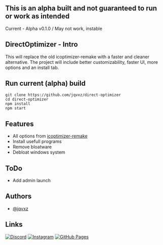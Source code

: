 ## This is an alpha built and not guaranteed to run or work as intended

Current - Alpha v0.1.0 / May not work, instable

## DirectOptimizer - Intro

This will replace the old icoptimizer-remake with a faster and cleaner alternative.
The project will include better customizability, faster UI, more options and an install tab.

## Run current (alpha) build

```CMD
git clone https://github.com/jqvxz/direct-optimizer
cd direct-optimizer
npm install
npm start
```

## Features

- All options from [icoptimizer-remake](https://github.com/jqvxz/icoptimizer-remake)
- Install usefull programs
- Remove bloatware
- Debloat windows system

## ToDo

- Add admin launch

## Authors

- [@jqvxz](https://github.com/jqvxz)


## Links

[![Discord](https://img.shields.io/badge/Discord-%235865F2.svg?&logo=discord&logoColor=white)](https://discord.gg/enf9WY5pPn)
[![Instagram](https://img.shields.io/badge/Instagram-%23E4405F.svg?logo=Instagram&logoColor=white)](https://www.instagram.com/javon.265/)
[![GitHub Pages](https://img.shields.io/badge/GitHub%20Pages-121013?logo=github&logoColor=white)](https://jqvxz.github.io/web/)
